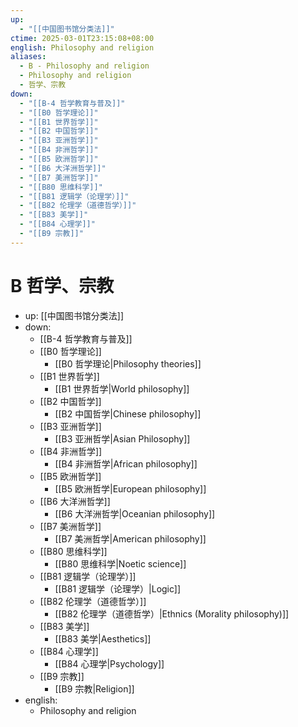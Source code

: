 ```yaml
---
up:
  - "[[中国图书馆分类法]]"
ctime: 2025-03-01T23:15:08+08:00
english: Philosophy and religion
aliases:
  - B - Philosophy and religion
  - Philosophy and religion
  - 哲学、宗教
down:
  - "[[B-4 哲学教育与普及]]"
  - "[[B0 哲学理论]]"
  - "[[B1 世界哲学]]"
  - "[[B2 中国哲学]]"
  - "[[B3 亚洲哲学]]"
  - "[[B4 非洲哲学]]"
  - "[[B5 欧洲哲学]]"
  - "[[B6 大洋洲哲学]]"
  - "[[B7 美洲哲学]]"
  - "[[B80 思维科学]]"
  - "[[B81 逻辑学（论理学）]]"
  - "[[B82 伦理学（道德哲学）]]"
  - "[[B83 美学]]"
  - "[[B84 心理学]]"
  - "[[B9 宗教]]"
---
```


# B 哲学、宗教

- up: [[中国图书馆分类法]]
- down:
	- [[B-4 哲学教育与普及]]
	- [[B0 哲学理论]]
		- [[B0 哲学理论|Philosophy theories]]
	- [[B1 世界哲学]]
		- [[B1 世界哲学|World philosophy]]
	- [[B2 中国哲学]]
		- [[B2 中国哲学|Chinese philosophy]]
	- [[B3 亚洲哲学]]
		- [[B3 亚洲哲学|Asian Philosophy]]
	- [[B4 非洲哲学]]
		- [[B4 非洲哲学|African philosophy]]
	- [[B5 欧洲哲学]]
		- [[B5 欧洲哲学|European philosophy]]
	- [[B6 大洋洲哲学]]
		- [[B6 大洋洲哲学|Oceanian philosophy]]
	- [[B7 美洲哲学]]
		- [[B7 美洲哲学|American philosophy]]
	- [[B80 思维科学]]
		- [[B80 思维科学|Noetic science]]
	- [[B81 逻辑学（论理学）]]
		- [[B81 逻辑学（论理学）|Logic]]
	- [[B82 伦理学（道德哲学）]]
		- [[B82 伦理学（道德哲学）|Ethnics (Morality philosophy)]]
	- [[B83 美学]]
		- [[B83 美学|Aesthetics]]
	- [[B84 心理学]]
		- [[B84 心理学|Psychology]]
	- [[B9 宗教]]
		- [[B9 宗教|Religion]]
- english:
	- Philosophy and religion
